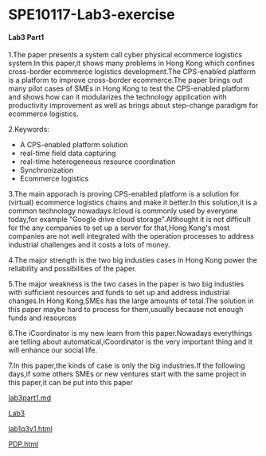# SPE10117-Lab3-exercise
#### Lab3 Part1
1.The paper presents a system call cyber physical ecommerce logistics system.In this paper,it shows many problems in Hong Kong which confines cross-border ecommerce logistics development.The CPS-enabled platform is a platform to improve cross-border ecommerce.The paper brings out many pilot cases of SMEs in Hong Kong to test the CPS-enabled platform and shows how can it modularizes the technology application with productivity improvement as well as brings about step-change paradigm for ecommerce logistics.

2.Keywords:
- A CPS-enabled platform solution
- real-time field data capturing
- real-time heterogeneous resource coordination 
- Synchronization
- Ecommerce logistics

3.The main apporach is proving CPS-enabled platform is a solution for (virtual) ecommerce logistics chains and make it better.In this solution,it is a common technology nowadays.Icloud is commonly used by everyone today,for example "Google drive cloud storage".Althought it is not difficult for the any companies to set up a server for that,Hong Kong's most companies are not well integrated with the operation processes to address industrial challenges and it costs a lots of money.

4.The major strength is the two big industies cases in Hong Kong power the reliability and possibilities of the paper.

5.The major weakness is the two cases in the paper is two big industies with sufficient resources and funds to set up and address industrial changes.In Hong Kong,SMEs has the large amounts of total.The solution in this paper maybe hard to process for them,usually because not enough funds and resources

6.The iCoordinator is my new learn from this paper.Nowadays everythings are telling about automatical,iCoordinator is the very important thing and it will enhance our social life.

7.In this paper,the kinds of case is only the big industries.If the following days,if some others SMEs or new ventures start with the same project in this paper,it can be put into this paper

[lab3part1.md](lab3part1.md)

[Lab3](http://personal.cityu.edu.hk/dcywchan/2021SemASPE10117/lab3.html)

[lab1q3v1.html](lab1q3v1.html)

[PDP.html](pdp.html)
